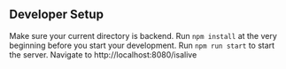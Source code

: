 ## Developer Setup

Make sure your current directory is backend.
Run `npm install` at the very beginning before you start your development.
Run `npm run start` to start the server.
Navigate to http://localhost:8080/isalive
